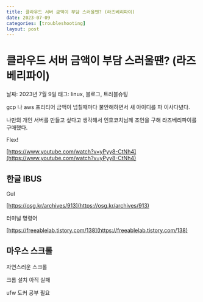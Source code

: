 ```yaml
---
title: 클라우드 서버 금액이 부담 스러울땐? (라즈베리파이)
date: 2023-07-09
categories: [troubleshooting]
layout: post
---
```


# 클라우드 서버 금액이 부담 스러울땐? (라즈베리파이)

날짜: 2023년 7월 9일
태그: linux, 블로그, 트러블슈팅

gcp 나 aws 프리티어 금액이 넘칠때마다 불안해하면서 새 아이디를 파 이사다녔다.

나만의 개인 서버를 만들고 싶다고 생각해서 인호코치님께 조언을 구해 라즈베리파이를 구매했다.

Flex!

[https://www.youtube.com/watch?v=yPyy8-CtNh4](https://www.youtube.com/watch?v=yPyy8-CtNh4)

## 한글 IBUS

GuI

[https://osg.kr/archives/913](https://osg.kr/archives/913)

터미널 명령어

[https://freeablelab.tistory.com/138](https://freeablelab.tistory.com/138)

## 마우스 스크롤

자연스러운 스크롤

크롬 설치 아직 실패

ufw 도커 공부 필요
